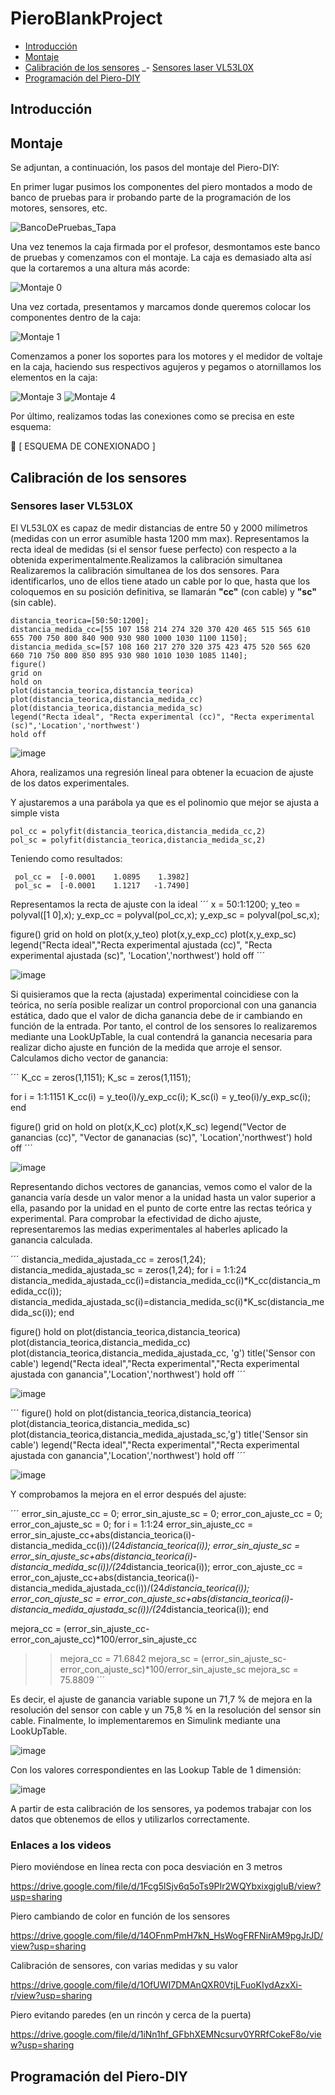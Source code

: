 # PieroBlankProject

- [Introducción](#Introducción)
- [Montaje](#Montaje)
- [Calibración de los sensores](#calibración-de-los-sensores)
  _- [Sensores laser VL53L0X](#sensores-laser-vl53l0x)
- [Programación del Piero-DIY](#programación-del-piero-DIY)

## Introducción


## Montaje
Se adjuntan, a continuación, los pasos del montaje del Piero-DIY:

En primer lugar pusimos los componentes del piero montados a modo de banco de pruebas para ir probando parte de la programación de los motores, sensores, etc.

![BancoDePruebas_Tapa](https://github.com/Escuela-de-Ingenierias-Industriales/LaboratorioRobotica-lr2023grupo31/assets/145780547/7b83e131-c530-452e-bcf4-3c4c22012277)

Una vez tenemos la caja firmada por el profesor, desmontamos este banco de pruebas y comenzamos con el montaje.
La caja es demasiado alta así que la cortaremos a una altura más acorde:
 
![Montaje 0](https://github.com/Escuela-de-Ingenierias-Industriales/LaboratorioRobotica-lr2023grupo31/assets/145780547/6f1feca4-fafe-4200-a8e4-44e676c9aec1)

Una vez cortada, presentamos y marcamos donde queremos colocar los componentes dentro de la caja:

![Montaje 1](https://github.com/Escuela-de-Ingenierias-Industriales/LaboratorioRobotica-lr2023grupo31/assets/145780547/e8a9b6f0-eb56-4f47-a389-5bd3d5e35cba)

Comenzamos a poner los soportes para los motores y el medidor de voltaje en la caja, haciendo sus respectivos agujeros y pegamos o atornillamos los elementos en la caja:

![Montaje 3](https://github.com/Escuela-de-Ingenierias-Industriales/LaboratorioRobotica-lr2023grupo31/assets/145780547/7e2d12e9-5a21-4b01-8ccb-ff72e3107fb7)
![Montaje 4](https://github.com/Escuela-de-Ingenierias-Industriales/LaboratorioRobotica-lr2023grupo31/assets/145780547/c3bec6bd-0d3a-47c8-8ced-30a340d6717d)

Por último, realizamos todas las conexiones como se precisa en este esquema:

 [ ESQUEMA DE CONEXIONADO ]


## Calibración de los sensores
### Sensores laser VL53L0X
El VL53L0X es capaz de medir distancias de entre 50 y 2000 milímetros (medidas con un error asumible hasta 1200 mm max).
Representamos la recta ideal de medidas (si el sensor fuese perfecto) con respecto a la obtenida experimentalmente.Realizamos la calibración simultanea 
Realizaremos la calibración simultanea de los dos sensores. Para identificarlos, uno de ellos tiene atado un cable por lo que, hasta que los coloquemos en su posición definitiva, se llamarán **"cc"** (con cable) y **"sc"** (sin cable).
```
distancia_teorica=[50:50:1200];
distancia_medida_cc=[55 107 158 214 274 320 370 420 465 515 565 610 655 700 750 800 840 900 930 980 1000 1030 1100 1150];
distancia_medida_sc=[57 108 160 217 270 320 375 423 475 520 565 620 660 710 750 800 850 895 930 980 1010 1030 1085 1140];
figure()
grid on
hold on
plot(distancia_teorica,distancia_teorica)
plot(distancia_teorica,distancia_medida_cc)
plot(distancia_teorica,distancia_medida_sc)
legend("Recta ideal", "Recta experimental (cc)", "Recta experimental (sc)",'Location','northwest')
hold off
```

![image](https://github.com/Escuela-de-Ingenierias-Industriales/LaboratorioRobotica-lr2023grupo31/assets/145780547/6aa805ec-7f3c-45c9-a80d-fca415e16025)


Ahora, realizamos una regresión lineal para obtener la ecuacion de ajuste de los datos experimentales.

Y ajustaremos a una parábola ya que es el polinomio que mejor se ajusta a simple vista
```
pol_cc = polyfit(distancia_teorica,distancia_medida_cc,2)
pol_sc = polyfit(distancia_teorica,distancia_medida_sc,2) 
```
Teniendo como resultados:
```
 pol_cc =  [-0.0001    1.0895    1.3982]
 pol_sc =  [-0.0001    1.1217   -1.7490]

```


Representamos la recta de ajuste con la ideal
´´´
x = 50:1:1200;
y_teo = polyval([1 0],x);
y_exp_cc = polyval(pol_cc,x);
y_exp_sc = polyval(pol_sc,x);

figure()
grid on
hold on
plot(x,y_teo)
plot(x,y_exp_cc)
plot(x,y_exp_sc)
legend("Recta ideal","Recta experimental ajustada (cc)", "Recta experimental ajustada (sc)", 'Location','northwest')
hold off
´´´

![image](https://github.com/Escuela-de-Ingenierias-Industriales/LaboratorioRobotica-lr2023grupo31/assets/145780547/52b91b0d-9681-4d2c-a533-42190ba50f21)

 

Si quisieramos que la recta (ajustada) experimental coincidiese con la teórica, no sería posible realizar un control proporcional con una ganancia estática, dado que el valor de dicha ganancia debe de ir cambiando en función de la entrada. Por tanto, el control de los sensores lo realizaremos mediante una LookUpTable, la cual contendrá la ganancia necesaria para realizar dicho ajuste en función de la medida que arroje el sensor. Calculamos dicho vector de ganancia:


´´´
K_cc = zeros(1,1151);
K_sc = zeros(1,1151);

for i = 1:1:1151
    K_cc(i) = y_teo(i)/y_exp_cc(i);
    K_sc(i) = y_teo(i)/y_exp_sc(i);
end

figure()
grid on
hold on
plot(x,K_cc)
plot(x,K_sc)
legend("Vector de ganancias (cc)", "Vector de gananacias (sc)", 'Location','northwest')
hold off
´´´


![image](https://github.com/Escuela-de-Ingenierias-Industriales/LaboratorioRobotica-lr2023grupo31/assets/145780547/09ddd94d-86fa-4323-a6a8-9893ad215d7b)



Representando dichos vectores de ganancias, vemos como el valor de la ganancia varía desde un valor menor a la unidad hasta un valor superior a ella, pasando por la unidad en el punto de corte entre las rectas teórica y experimental. Para comprobar la efectividad de dicho ajuste, representaremos las medias experimentales al haberles aplicado la ganancia calculada.

´´´
distancia_medida_ajustada_cc = zeros(1,24);
distancia_medida_ajustada_sc = zeros(1,24);
for i = 1:1:24
    distancia_medida_ajustada_cc(i)=distancia_medida_cc(i)*K_cc(distancia_medida_cc(i));
    distancia_medida_ajustada_sc(i)=distancia_medida_sc(i)*K_sc(distancia_medida_sc(i));
end

figure()
hold on
plot(distancia_teorica,distancia_teorica)
plot(distancia_teorica,distancia_medida_cc)
plot(distancia_teorica,distancia_medida_ajustada_cc, 'g')
title('Sensor con cable')
legend("Recta ideal","Recta experimental","Recta experimental ajustada con ganancia",'Location','northwest')
hold off
´´´

![image](https://github.com/Escuela-de-Ingenierias-Industriales/LaboratorioRobotica-lr2023grupo31/assets/145780547/75e6c337-734b-4f53-8d98-7241564f5ffe)


´´´
figure()
hold on
plot(distancia_teorica,distancia_teorica)
plot(distancia_teorica,distancia_medida_sc)
plot(distancia_teorica,distancia_medida_ajustada_sc,'g')
title('Sensor sin cable')
legend("Recta ideal","Recta experimental","Recta experimental ajustada con ganancia",'Location','northwest')
hold off
´´´

![image](https://github.com/Escuela-de-Ingenierias-Industriales/LaboratorioRobotica-lr2023grupo31/assets/145780547/62d96b0d-65e6-4b28-a620-81f712c051c2)



Y comprobamos la mejora en el error después del ajuste:

´´´
error_sin_ajuste_cc = 0; error_sin_ajuste_sc = 0;
error_con_ajuste_cc = 0; error_con_ajuste_sc = 0;
for i = 1:1:24
    error_sin_ajuste_cc = error_sin_ajuste_cc+abs(distancia_teorica(i)-distancia_medida_cc(i))/(24*distancia_teorica(i));
    error_sin_ajuste_sc = error_sin_ajuste_sc+abs(distancia_teorica(i)-distancia_medida_sc(i))/(24*distancia_teorica(i));
    error_con_ajuste_cc = error_con_ajuste_cc+abs(distancia_teorica(i)-distancia_medida_ajustada_cc(i))/(24*distancia_teorica(i));
    error_con_ajuste_sc = error_con_ajuste_sc+abs(distancia_teorica(i)-distancia_medida_ajustada_sc(i))/(24*distancia_teorica(i));
end

mejora_cc = (error_sin_ajuste_cc-error_con_ajuste_cc)*100/error_sin_ajuste_cc
 >> mejora_cc = 71.6842
mejora_sc = (error_sin_ajuste_sc-error_con_ajuste_sc)*100/error_sin_ajuste_sc
 >> mejora_sc = 75.8809
´´´

Es decir, el ajuste de ganancia variable supone un 71,7 % de mejora en la resolución del sensor con cable y un 75,8 % en la resolución del sensor sin cable.
Finalmente, lo implementaremos en Simulink mediante una LookUpTable.


![image](https://github.com/Escuela-de-Ingenierias-Industriales/LaboratorioRobotica-lr2023grupo31/assets/145780547/1f3e17a9-af00-48bd-961b-2eaa2de85a47)

Con los valores correspondientes en las Lookup Table de 1 dimensión:

![image](https://github.com/Escuela-de-Ingenierias-Industriales/LaboratorioRobotica-lr2023grupo31/assets/145780547/8d442c64-4f74-4225-8650-9e3f8a910b5a)



A partir de esta calibración de los sensores, ya podemos trabajar con los datos que obtenemos de ellos y utilizarlos correctamente.

### Enlaces a los videos

 Piero moviéndose en línea recta con poca desviación en 3 metros
 
   https://drive.google.com/file/d/1Fcg5lSjv6q5oTs9PIr2WQYbxixgjgluB/view?usp=sharing
   
 Piero cambiando de color en función de los sensores
 
   https://drive.google.com/file/d/14OFnmPmH7kN_HsWogFRFNirAM9pgJrJD/view?usp=sharing
   
 Calibración de sensores, con varias medidas y su valor
 
   https://drive.google.com/file/d/1OfUWI7DMAnQXR0VtjLFuoKIydAzxXi-r/view?usp=sharing
   
 Piero evitando paredes (en un rincón y cerca de la puerta)
 
   https://drive.google.com/file/d/1iNn1hf_GFbhXEMNcsurv0YRRfCokeF8o/view?usp=sharing













## Programación del Piero-DIY


   
